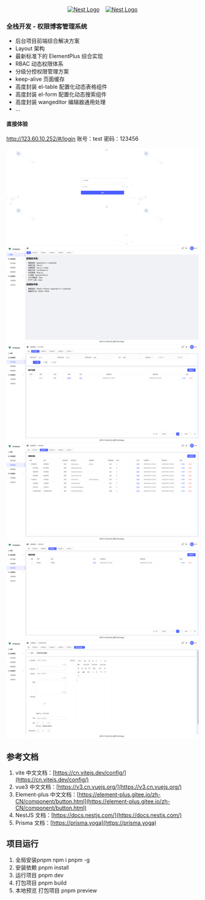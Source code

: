 <p align="center">
  <a href="http://nestjs.com/" target="blank"><img src="https://nestjs.com/img/logo-small.svg" width="200" alt="Nest Logo" /></a>&nbsp;&nbsp;&nbsp;  
  <a href="https://cn.vuejs.org/" target="blank"><img src="https://blog.vuejs.org/logo.svg" width="200" alt="Nest Logo" /></a>
</p>

[circleci-image]: https://img.shields.io/circleci/build/github/nestjs/nest/master?token=abc123def456
[circleci-url]: https://circleci.com/gh/nestjs/nest

### 全栈开发 - 权限博客管理系统
- 后台项目前端综合解决方案
- Layout 架构
- 最新标准下的 ElementPlus 综合实现
- RBAC 动态权限体系
- 分级分控权限管理方案
- keep-alive 页面缓存
- 高度封装 el-table 配置化动态表格组件
- 高度封装 el-form 配置化动态搜索组件
- 高度封装 wangeditor 编辑器通用处理
- ...
#### 直接体验
http://123.60.10.252/#/login
账号：test
密码：123456

![1.png](./assets/1.png)
![2.png](./assets/2.png)
![3.png](./assets/3.png)
![4.png](./assets/4.png)
![5.png](./assets/5.png)
![6.png](./assets/6.png)

## 参考文档

1. vite 中文文档：[https://cn.vitejs.dev/config/](https://cn.vitejs.dev/config/)
2. vue3 中文文档：[https://v3.cn.vuejs.org/](https://v3.cn.vuejs.org/)
3. Element-plus 中文文档：[https://element-plus.gitee.io/zh-CN/component/button.html](https://element-plus.gitee.io/zh-CN/component/button.html)
4. NestJS 文档：[https://docs.nestjs.com/](https://docs.nestjs.com/)
5. Prisma 文档：[https://prisma.yoga](https://prisma.yoga)

## 项目运行
1. 全局安装pnpm 
npm i pnpm -g
2. 安装依赖
pnpm install 
3. 运行项目
pnpm dev
4. 打包项目
pnpm build
5. 本地预览 打包项目
pnpm preview
